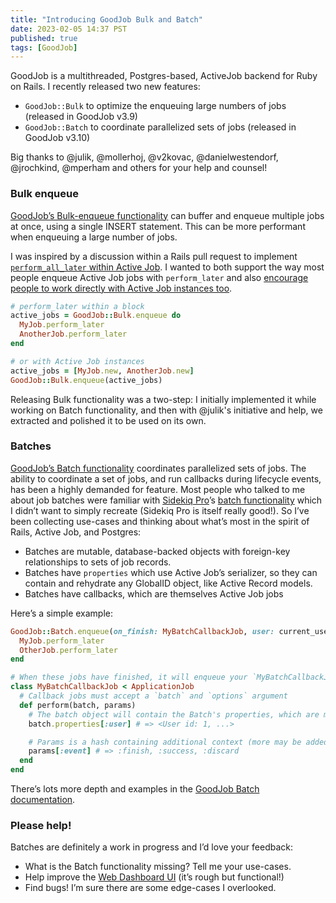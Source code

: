 ```yaml
---
title: "Introducing GoodJob Bulk and Batch"
date: 2023-02-05 14:37 PST
published: true
tags: [GoodJob]
---
```



GoodJob is a multithreaded, Postgres-based, ActiveJob backend for Ruby on Rails. I recently released two new features:

- `GoodJob::Bulk` to optimize the enqueuing large numbers of jobs (released in GoodJob v3.9)
- `GoodJob::Batch` to coordinate parallelized sets of jobs (released in GoodJob v3.10)

Big thanks to @julik, @mollerhoj, @v2kovac, @danielwestendorf, @jrochkind, @mperham and others for your help and counsel!

### Bulk enqueue

[GoodJob’s Bulk-enqueue functionality](https://github.com/bensheldon/good_job#bulk-enqueue) can buffer and enqueue multiple jobs at once, using a single INSERT statement. This can be more performant when enqueuing a large number of jobs.

I was inspired by a discussion within a Rails pull request to implement [`perform_all_later` within Active Job](https://github.com/rails/rails/pull/46603). I wanted to both support the way most people enqueue Active Job jobs with `perform_later` and also [encourage people to work directly with Active Job instances too](https://github.com/rails/rails/pull/43434).

```ruby
# perform_later within a block
active_jobs = GoodJob::Bulk.enqueue do
  MyJob.perform_later
  AnotherJob.perform_later
end

# or with Active Job instances
active_jobs = [MyJob.new, AnotherJob.new]
GoodJob::Bulk.enqueue(active_jobs)
``` 

Releasing Bulk functionality was a two-step: I initially implemented it while working on Batch functionality, and then with @julik's initiative and help, we extracted and polished it to be used on its own.

### Batches

[GoodJob’s Batch functionality](https://github.com/bensheldon/good_job#batches) coordinates parallelized sets of jobs. The ability to coordinate a set of jobs, and run callbacks during lifecycle events, has been a highly demanded for feature. Most people who talked to me about job batches were familiar with [Sidekiq Pro](https://sidekiq.org/products/pro.html)’s [batch functionality](https://github.com/mperham/sidekiq/wiki/Batches]) which I didn’t want to simply recreate (Sidekiq Pro is itself really good!). So I’ve been collecting use-cases and thinking about what’s most in the spirit of Rails, Active Job, and Postgres:

- Batches are mutable, database-backed objects with foreign-key relationships to sets of job records.
- Batches have  `properties` which use Active Job’s serializer, so they can contain and rehydrate any GlobalID object, like Active Record models.
- Batches have callbacks, which are themselves Active Job jobs

Here’s a simple example: 

```ruby
GoodJob::Batch.enqueue(on_finish: MyBatchCallbackJob, user: current_user) do
  MyJob.perform_later
  OtherJob.perform_later
end

# When these jobs have finished, it will enqueue your `MyBatchCallbackJob.perform_later(batch, options)`
class MyBatchCallbackJob < ApplicationJob
  # Callback jobs must accept a `batch` and `options` argument
  def perform(batch, params)
    # The batch object will contain the Batch's properties, which are mutable
    batch.properties[:user] # => <User id: 1, ...>

    # Params is a hash containing additional context (more may be added in the future)
    params[:event] # => :finish, :success, :discard
  end
end
```

There’s lots more depth and examples in the [GoodJob Batch documentation](https://github.com/bensheldon/good_job#batches). 

### Please help!

Batches are definitely a work in progress and I’d love your feedback:

- What is the Batch functionality missing? Tell me your use-cases.
- Help improve the [Web Dashboard UI](https://goodjob-demo.herokuapp.com/good_job/jobs) (it’s rough but functional!)
- Find bugs! I’m sure there are some edge-cases I overlooked.
